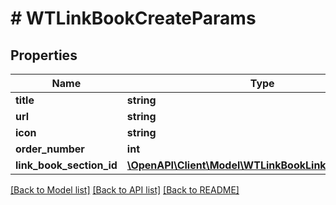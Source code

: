 # # WTLinkBookCreateParams

## Properties

Name | Type | Description | Notes
------------ | ------------- | ------------- | -------------
**title** | **string** |  |
**url** | **string** |  |
**icon** | **string** |  |
**order_number** | **int** |  |
**link_book_section_id** | [**\OpenAPI\Client\Model\WTLinkBookLinkBookSectionID**](WTLinkBookLinkBookSectionID.md) |  | [optional]

[[Back to Model list]](../../README.md#models) [[Back to API list]](../../README.md#endpoints) [[Back to README]](../../README.md)
